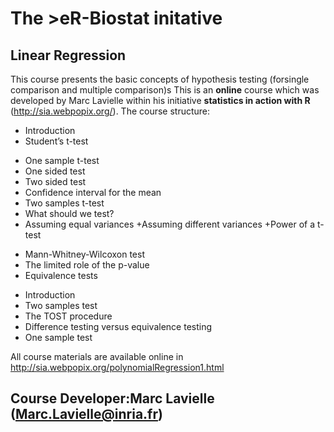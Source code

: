 # The >eR-Biostat initative
## Linear Regression

This course presents the basic concepts of  hypothesis testing (forsingle comparison and multiple comparison)s
This is an **online** course which was developed by Marc Lavielle within his initiative **statistics in action with R** (http://sia.webpopix.org/). The course structure:
* Introduction
* Student’s t-test
 + One sample t-test
 + One sided test
 + Two sided test
 + Confidence interval for the mean
 + Two samples t-test
 + What should we test?
 + Assuming equal variances
 +Assuming different variances
 +Power of a t-test
* Mann-Whitney-Wilcoxon test
* The limited role of the p-value
* Equivalence tests
 + Introduction
 + Two samples test
 + The TOST procedure
 + Difference testing versus equivalence testing
 + One sample test


All course materials are available online in http://sia.webpopix.org/polynomialRegression1.html
## Course Developer:Marc Lavielle (Marc.Lavielle@inria.fr)

